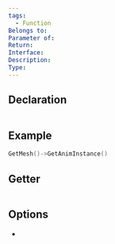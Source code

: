 ```yaml
---
tags:
  - Function
Belongs to: 
Parameter of: 
Return: 
Interface: 
Description: 
Type:
---
```


## Declaration

```cpp
```

## Example

```cpp
GetMesh()->GetAnimInstance()
```

## Getter

```cpp
```

## Options
- 
